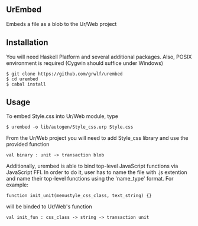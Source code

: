 UrEmbed
-------

Embeds a file as a blob to the Ur/Web project


Installation
------------

You will need Haskell Platform and several additional packages. Also, POSIX
environment is required (Cygwin should suffice under Windows)

    $ git clone https://github.com/grwlf/urembed
    $ cd urembed
    $ cabal install

Usage
-----

To embed Style.css into Ur/Web module, type

    $ urembed -o lib/autogen/Style_css.urp Style.css

From the Ur/Web project you will need to add Style\_css library and use the
provided function

    val binary : unit -> transaction blob

Additionally, urembed is able to bind top-level JavaScript functions via
JavaScript FFI. In order to do it, user has to name the file with .js extention
and name their top-level functions using the 'name\_type' format. For example:
    
    function init_unit(menustyle_css_class, text_string) {}

will be binded to Ur/Web's function

    val init_fun : css_class -> string -> transaction unit

